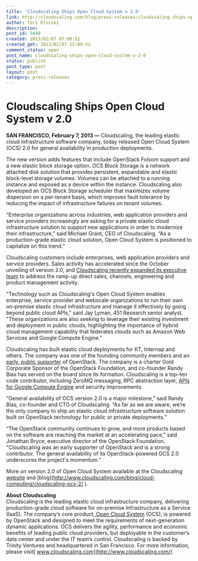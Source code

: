 ```yaml
---
title: 'Cloudscaling Ships Open Cloud System v 2.0'
link: http://cloudscaling.com/blog/press-releases/cloudscaling-ships-open-cloud-system-v-2-0/
author: Teri Elniski
description: 
post_id: 5640
created: 2013/02/07 07:00:52
created_gmt: 2013/02/07 15:00:52
comment_status: open
post_name: cloudscaling-ships-open-cloud-system-v-2-0
status: publish
post_type: post
layout: post
category: press-releases
---
```


# Cloudscaling Ships Open Cloud System v 2.0

**SAN FRANCISCO, February 7, 2013 —** Cloudscaling, the leading elastic cloud infrastructure software company, today released Open Cloud System (OCS) 2.0 for general availability in production deployments. 

The new version adds features that include OpenStack Folsom support and a new elastic block storage option. OCS Block Storage is a network attached disk solution that provides persistent, expandable and elastic block-level storage volumes. Volumes can be attached to a running instance and exposed as a device within the instance. Cloudscaling also developed an OCS Block Storage scheduler that maximizes volume dispersion on a per-tenant basis, which improves fault tolerance by reducing the impact of infrastructure failures on tenant volumes.  
  
“Enterprise organizations across industries, web application providers and service providers increasingly are asking for a private elastic cloud infrastructure solution to support new applications in order to modernize their infrastructure,” said Michael Grant, CEO of Cloudscaling. “As a production-grade elastic cloud solution, Open Cloud System is positioned to capitalize on this trend.”  
  
Cloudscaling customers include enterprises, web application providers and service providers. Sales activity has accelerated since the October unveiling of version 2.0, and [Cloudscaling recently expanded its executive team](http://www.cloudscaling.com/blog/press-releases/cloudscaling-expands-executive-team-as-market-interest-in-elastic-cloud-infrastructure-accelerates/) to address the ramp-up direct sales, channels, engineering and product management activity.  
  
"Technology such as Cloudscaling's Open Cloud System enables enterprise, service provider and webscale organizations to run their own on-premise elastic cloud infrastructure and manage it effectively by going beyond public cloud APIs," said Jay Lyman, 451 Research senior analyst. "These organizations are also seeking to leverage their existing investment and deployment in public clouds, highlighting the importance of hybrid cloud management capability that federates clouds such as Amazon Web Services and Google Compute Engine."  
  
Cloudscaling has built elastic cloud deployments for KT, Internap and others. The company was one of the founding community members and an [early, public supporter](http://www.cloudscaling.com/blog/cloud-computing/does-openstack-change-the-cloud-game/) of OpenStack. The company is a charter Gold Corporate Sponsor of the OpenStack Foundation, and co-founder Randy Bias has served on the board since its formation. Cloudscaling is a top-ten code contributor, including ZeroMQ messaging, RPC abstraction layer, [APIs for Google Compute Engine](http://www.cloudscaling.com/blog/press-releases/cloudscaling-bringing-google-compute-engine-apis-to-openstack-project/) and security improvements.  
  
“General availability of OCS version 2.0 is a major milestone,” said Randy Bias, co-founder and CTO of Cloudscaling. “As far as we are aware, we’re the only company to ship an elastic cloud infrastructure software solution built on OpenStack technology for public or private deployments.”  
  
“The OpenStack community continues to grow, and more products based on the software are reaching the market at an accelerating pace," said Jonathan Bryce, executive director of the OpenStack Foundation. "Cloudscaling was an early supporter of OpenStack and is a strong contributor. The general availability of its OpenStack-powered OCS 2.0 underscores the project's momentum.”  
  
More on version 2.0 of Open Cloud System available at the Cloudscaling [website](http://www.cloudscaling.com/ocs-system-overview/) and [blog](http://www.cloudscaling.com/blog/cloud-computing/cloudscaling-ocs-2/ ‎).  
  
**About Cloudscaling**  
Cloudscaling is the leading elastic cloud infrastructure company, delivering production-grade cloud software for on-premise Infrastructure as a Service (IaaS). The company’s core product,[ Open Cloud System](http://www.cloudscaling.com/ocs-system-overview/) (OCS), is powered by OpenStack and designed to meet the requirements of next-generation dynamic applications. OCS delivers the agility, performance and economic benefits of leading public cloud providers, but deployable in the customer’s data center and under the IT team’s control. Cloudscaling is backed by Trinity Ventures and headquartered in San Francisco. For more information, please visit[ www.cloudscaling.com](http://www.cloudscaling.com/)